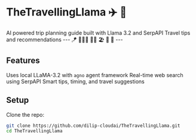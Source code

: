 # TheTravellingLlama :airplane: 🦙

AI powered trip planning guide built with Llama 3.2 and SerpAPI
Travel tips and recommendations --- 🪁 🧑‍🤝‍🧑 🚴‍♂️ 🏖️ 🚡 🤿 ---
## Features
Uses local LLaMA-3.2 with `agno` agent framework
Real-time web search using SerpAPI
Smart tips, timing, and travel suggestions


## Setup

Clone the repo:
   ```bash
   git clone https://github.com/dilip-cloudai/TheTravellingLlama.git
   cd TheTravellingLlama
